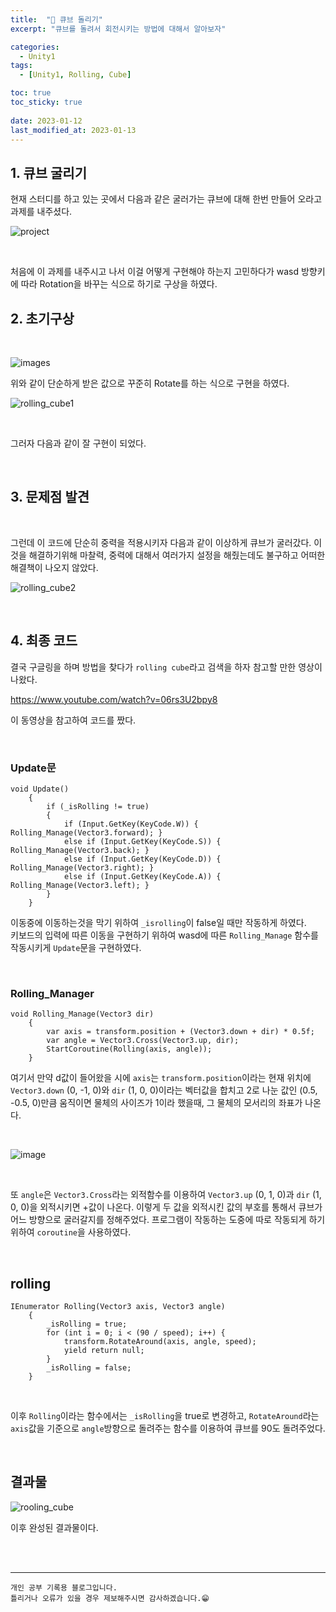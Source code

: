 ```yaml
---
title:  "🎲 큐브 돌리기"
excerpt: "큐브를 돌려서 회전시키는 방법에 대해서 알아보자"

categories:
  - Unity1
tags:
  - [Unity1, Rolling, Cube]

toc: true
toc_sticky: true
 
date: 2023-01-12
last_modified_at: 2023-01-13
---
```


## 1. 큐브 굴리기

현재 스터디를 하고 있는 곳에서 다음과 같은 굴러가는 큐브에 대해 한번 만들어 오라고 과제를 내주셨다.  


![project](https://user-images.githubusercontent.com/37824506/212035571-95ffde87-f8d3-4aa9-878a-a6bb1f50343d.gif)

<br>

처음에 이 과제를 내주시고 나서 이걸 어떻게 구현해야 하는지 고민하다가 wasd 방향키에 따라 Rotation을 바꾸는 식으로 하기로 구상을 하였다.
<br>

## 2. 초기구상

<br>

![images](https://user-images.githubusercontent.com/37824506/212033775-b67a73fc-b942-453f-a64f-29c42cfba4f6.PNG)

위와 같이 단순하게 받은 값으로 꾸준히 Rotate를 하는 식으로 구현을 하였다. 

![rolling_cube1](https://user-images.githubusercontent.com/37824506/212037106-0db1111d-fc7e-4a9e-ab17-f04be56ee113.gif)

<br>

그러자 다음과 같이 잘 구현이 되었다.

<br>

## 3. 문제점 발견

<br>

그런데 이 코드에 단순히 중력을 적용시키자 다음과 같이 이상하게 큐브가 굴러갔다.
이것을 해결하기위해 마찰력, 중력에 대해서 여러가지 설정을 해줬는데도 불구하고 어떠한 해결책이 나오지 않았다.

![rolling_cube2](https://user-images.githubusercontent.com/37824506/212038329-fa89090b-6d7e-46bc-b185-d15c50d34218.gif)

<br>

## 4. 최종 코드 

결국 구글링을 하며 방법을 찾다가 `rolling cube`라고 검색을 하자 참고할 만한 영상이 나왔다. 

<https://www.youtube.com/watch?v=06rs3U2bpy8>  

이 동영상을 참고하여 코드를 짰다.
  
<br>

### Update문  

```
void Update()
    {
        if (_isRolling != true)
        {
            if (Input.GetKey(KeyCode.W)) { Rolling_Manage(Vector3.forward); }
            else if (Input.GetKey(KeyCode.S)) { Rolling_Manage(Vector3.back); }
            else if (Input.GetKey(KeyCode.D)) { Rolling_Manage(Vector3.right); }
            else if (Input.GetKey(KeyCode.A)) { Rolling_Manage(Vector3.left); }
        }
    }
```

이동중에 이동하는것을 막기 위하여 `_isrolling`이 false일 때만 작동하게 하였다.  
키보드의 입력에 따른 이동을 구현하기 위하여 wasd에 따른 `Rolling_Manage` 함수를 작동시키게 `Update`문을 구현하였다.  

<br>


### Rolling_Manager
```
void Rolling_Manage(Vector3 dir)
    {
        var axis = transform.position + (Vector3.down + dir) * 0.5f;
        var angle = Vector3.Cross(Vector3.up, dir);
        StartCoroutine(Rolling(axis, angle));
    }
```

여기서 만약 d값이 들어왔을 시에 `axis`는 `transform.position`이라는 현재 위치에 `Vector3.down` (0, -1, 0)와 `dir` (1, 0, 0)이라는 벡터값을 합치고 2로 나눈 값인 (0.5, -0.5, 0)만큼 움직이면 물체의 사이즈가 1이라 했을때, 그 물체의 모서리의 좌표가 나온다.

<br>

![image](https://user-images.githubusercontent.com/37824506/212218893-4d39e3b7-a9fb-49d1-8639-3c408ee683bb.PNG)

<br>

또 `angle`은 `Vector3.Cross`라는 외적함수를 이용하여 `Vector3.up` (0, 1, 0)과 `dir` (1, 0, 0)을 외적시키면 +값이 나온다. 이렇게 두 값을 외적시킨 값의 부호를 통해서 큐브가 어느 방향으로 굴러갈지를 정해주었다.
프로그램이 작동하는 도중에 따로 작동되게 하기 위하여 `coroutine`을 사용하였다.

<br>

## rolling


```
IEnumerator Rolling(Vector3 axis, Vector3 angle)
    {
        _isRolling = true;
        for (int i = 0; i < (90 / speed); i++) {
            transform.RotateAround(axis, angle, speed);
            yield return null;
        }
        _isRolling = false;
    }
```

<br>

이후 `Rolling`이라는 함수에서는 `_isRolling`을 true로 변경하고, `RotateAround`라는 `axis`값을 기준으로 `angle`방향으로 돌려주는 함수를 이용하여 큐브를 90도 돌려주었다.

<br>

## 결과물

![rooling_cube](https://user-images.githubusercontent.com/37824506/212220228-04a5a5c5-1981-4a96-8011-ba79d75bc1c1.gif)

이후 완성된 결과물이다.

<br>



<br>

***
    개인 공부 기록용 블로그입니다.
    틀리거나 오류가 있을 경우 제보해주시면 감사하겠습니다.😁